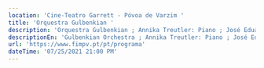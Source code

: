 ```yaml
---
location: 'Cine-Teatro Garrett - Póvoa de Varzim '
title: 'Orquestra Gulbenkian '
description: 'Orquestra Gulbenkian ; Annika Treutler: Piano ; José Eduardo Gomes: Direção '
descriptionEn: 'Gulbenkian Orchestra ; Annika Treutler: Piano ; José Eduardo Gomes: Direction '
url: 'https://www.fimpv.pt/pt/programa'
dateTime: '07/25/2021 21:00 PM'
---
```



